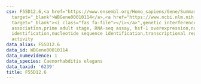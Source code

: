 ```yaml
---
csv: F55D12.6,<a href="https://www.ensembl.org/Homo_sapiens/Gene/Summary?db=core;g=WBGene00010114"
  target="_blank">WBGene00010114</a>,<a href="https://www.ncbi.nlm.nih.gov/pubmed/30894454"
  target="_blank"><i class="fas fa-file"></i></a>",genetic interference,functional
  association,prime adult stage, RNA-seq assay, hsf-1 overexpression,nucleotide sequence
  identification,nucleotide sequence identification,transcriptional regulation,up-regulates
  activity
data_alias: F55D12.6
data_id: WBGene00010114
data_numevidence: 1
data_species: Caenorhabditis elegans
data_taxid: '6239'
title: F55D12.6
---
```


